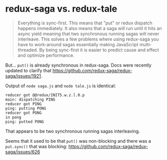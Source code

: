 # redux-saga vs. redux-tale

> Everything is sync-first. This means that "put" or redux dispatch happens immediately. It also means that a saga will run until it hits an async yield meaning that two synchronous running sagas will never interleave. This solves a few problems where using redux-saga you have to work-around sagas essentially making JavaScript multi-threaded. By being sync-first it is easier to predict cause and effect and optimize performance.

But... `put()` is already synchronous in redux-saga. Docs were recently updated to clarify that https://github.com/redux-saga/redux-saga/issues/1921.

Output of `node saga.js` and `node tale.js` is identical:

```
reducer got @@redux/INIT5.w.z.l.0.p
main: dispatching PING
reducer got PING
ping: putting PONG
reducer got PONG
in pong
ping: putted PONG
```

That appears to be two synchronous running sagas interleaving.

Seems that it used to be that `put()` was non-blocking and there was a `put.sync()` that was blocking: https://github.com/redux-saga/redux-saga/issues/626
